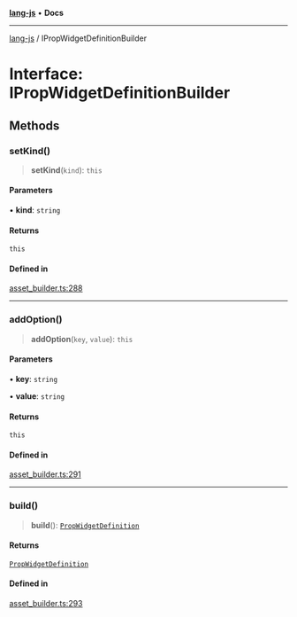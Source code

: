 [**lang-js**](../README.md) • **Docs**

***

[lang-js](../README.md) / IPropWidgetDefinitionBuilder

# Interface: IPropWidgetDefinitionBuilder

## Methods

### setKind()

> **setKind**(`kind`): `this`

#### Parameters

• **kind**: `string`

#### Returns

`this`

#### Defined in

[asset\_builder.ts:288](https://github.com/systeminit/si/blob/main/bin/lang-js/src/asset_builder.ts#L288)

***

### addOption()

> **addOption**(`key`, `value`): `this`

#### Parameters

• **key**: `string`

• **value**: `string`

#### Returns

`this`

#### Defined in

[asset\_builder.ts:291](https://github.com/systeminit/si/blob/main/bin/lang-js/src/asset_builder.ts#L291)

***

### build()

> **build**(): [`PropWidgetDefinition`](PropWidgetDefinition.md)

#### Returns

[`PropWidgetDefinition`](PropWidgetDefinition.md)

#### Defined in

[asset\_builder.ts:293](https://github.com/systeminit/si/blob/main/bin/lang-js/src/asset_builder.ts#L293)
